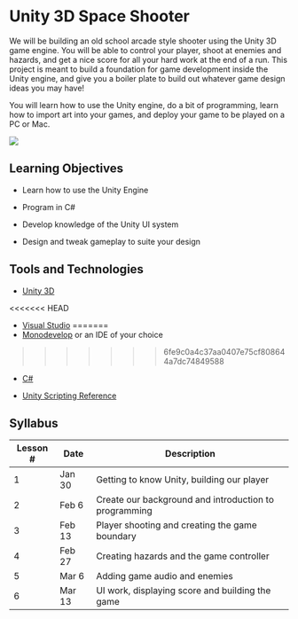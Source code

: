 # Unity 3D Space Shooter
We will be building an old school arcade style shooter using the Unity 3D game engine. You will be able to control your player, shoot at enemies and hazards, and get a nice score for all your hard work at the end of a run. This project is meant to build a foundation for game development inside the Unity engine, and give you a boiler plate to build out whatever game design ideas you may have!

You will learn how to use the Unity engine, do a bit of programming, learn how to import art into your games, and deploy your game to be played on a PC or Mac.

![](https://media.giphy.com/media/fe6HTJOtV0M1NqpP8Z/giphy.gif)

## Learning Objectives

- Learn how to use the Unity Engine

- Program in C#

- Develop knowledge of the Unity UI system

- Design and tweak gameplay to suite your design

## Tools and Technologies

- [Unity 3D](https://unity3d.com/)

<<<<<<< HEAD
- [Visual Studio](https://visualstudio.microsoft.com/)
=======
- [Monodevelop](https://www.monodevelop.com/) or an IDE of your choice
>>>>>>> 6fe9c0a4c37aa0407e75cf808644a7dc74849588

- [C#](https://docs.microsoft.com/en-us/dotnet/csharp/)

- [Unity Scripting Reference](https://docs.unity3d.com/ScriptReference/)

## Syllabus
Lesson # | Date | Description
--|--|--
1 | Jan 30 | Getting to know Unity, building our player
2 | Feb 6 | Create our background and introduction to programming
3 | Feb 13 | Player shooting and creating the game boundary
4 | Feb 27 | Creating hazards and the game controller
5 | Mar 6| Adding game audio and enemies
6 | Mar 13| UI work, displaying score and building the game
